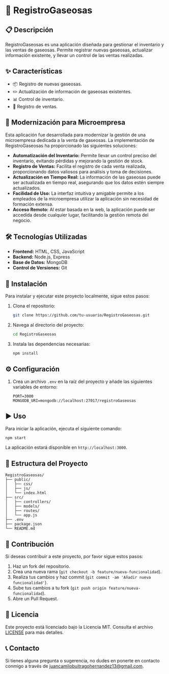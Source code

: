 # 🥤 RegistroGaseosas

## 📋 Descripción
RegistroGaseosas es una aplicación diseñada para gestionar el inventario y las ventas de gaseosas. Permite registrar nuevas gaseosas, actualizar información existente, y llevar un control de las ventas realizadas.

## ✨ Características
- 📦 Registro de nuevas gaseosas.
- ✏️ Actualización de información de gaseosas existentes.
- 📊 Control de inventario.
- 🧾 Registro de ventas.

## 🏢 Modernización para Microempresa
Esta aplicación fue desarrollada para modernizar la gestión de una microempresa dedicada a la venta de gaseosas. La implementación de RegistroGaseosas ha proporcionado las siguientes soluciones:

- **Automatización del Inventario:** Permite llevar un control preciso del inventario, evitando pérdidas y mejorando la gestión de stock.
- **Registro de Ventas:** Facilita el registro de cada venta realizada, proporcionando datos valiosos para análisis y toma de decisiones.
- **Actualización en Tiempo Real:** La información de las gaseosas puede ser actualizada en tiempo real, asegurando que los datos estén siempre actualizados.
- **Facilidad de Uso:** La interfaz intuitiva y amigable permite a los empleados de la microempresa utilizar la aplicación sin necesidad de formación extensa.
- **Acceso Remoto:** Al estar basada en la web, la aplicación puede ser accedida desde cualquier lugar, facilitando la gestión remota del negocio.

## 🛠️ Tecnologías Utilizadas
- **Frontend:** HTML, CSS, JavaScript
- **Backend:** Node.js, Express
- **Base de Datos:** MongoDB
- **Control de Versiones:** Git

## 🚀 Instalación
Para instalar y ejecutar este proyecto localmente, sigue estos pasos:

1. Clona el repositorio:
    ```bash
    git clone https://github.com/tu-usuario/RegistroGaseosas.git
    ```
2. Navega al directorio del proyecto:
    ```bash
    cd RegistroGaseosas
    ```
3. Instala las dependencias necesarias:
    ```bash
    npm install
    ```

## ⚙️ Configuración
1. Crea un archivo `.env` en la raíz del proyecto y añade las siguientes variables de entorno:
    ```env
    PORT=3000
    MONGODB_URI=mongodb://localhost:27017/registroGaseosas
    ```

## ▶️ Uso
Para iniciar la aplicación, ejecuta el siguiente comando:
```bash
npm start
```
La aplicación estará disponible en `http://localhost:3000`.

## 📂 Estructura del Proyecto
```
RegistroGaseosas/
├── public/
│   ├── css/
│   ├── js/
│   └── index.html
├── src/
│   ├── controllers/
│   ├── models/
│   ├── routes/
│   └── app.js
├── .env
├── package.json
└── README.md
```

## 🤝 Contribución
Si deseas contribuir a este proyecto, por favor sigue estos pasos:

1. Haz un fork del repositorio.
2. Crea una nueva rama (`git checkout -b feature/nueva-funcionalidad`).
3. Realiza tus cambios y haz commit (`git commit -am 'Añadir nueva funcionalidad'`).
4. Sube tus cambios a tu fork (`git push origin feature/nueva-funcionalidad`).
5. Abre un Pull Request.

## 📄 Licencia
Este proyecto está licenciado bajo la Licencia MIT. Consulta el archivo [LICENSE](LICENSE) para más detalles.

## 📞 Contacto
Si tienes alguna pregunta o sugerencia, no dudes en ponerte en contacto conmigo a través de juancamilobuitragohernandez13@gmail.com.
